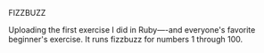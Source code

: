 FIZZBUZZ

Uploading the first exercise I did in Ruby—-and everyone's favorite beginner's exercise. It runs fizzbuzz for numbers 1 through 100.
